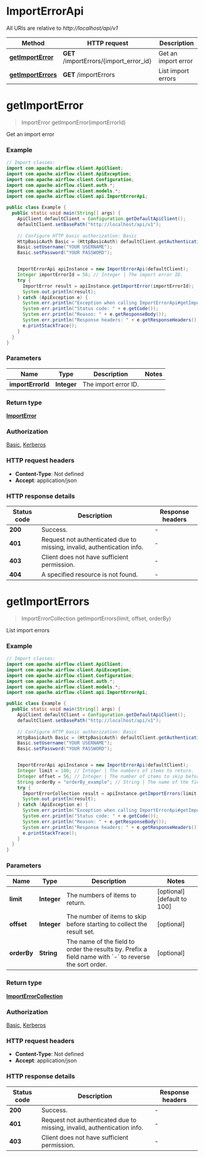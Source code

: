 # ImportErrorApi

All URIs are relative to *http://localhost/api/v1*

Method | HTTP request | Description
------------- | ------------- | -------------
[**getImportError**](ImportErrorApi.md#getImportError) | **GET** /importErrors/{import_error_id} | Get an import error
[**getImportErrors**](ImportErrorApi.md#getImportErrors) | **GET** /importErrors | List import errors


<a name="getImportError"></a>
# **getImportError**
> ImportError getImportError(importErrorId)

Get an import error

### Example
```java
// Import classes:
import com.apache.airflow.client.ApiClient;
import com.apache.airflow.client.ApiException;
import com.apache.airflow.client.Configuration;
import com.apache.airflow.client.auth.*;
import com.apache.airflow.client.models.*;
import com.apache.airflow.client.api.ImportErrorApi;

public class Example {
  public static void main(String[] args) {
    ApiClient defaultClient = Configuration.getDefaultApiClient();
    defaultClient.setBasePath("http://localhost/api/v1");
    
    // Configure HTTP basic authorization: Basic
    HttpBasicAuth Basic = (HttpBasicAuth) defaultClient.getAuthentication("Basic");
    Basic.setUsername("YOUR USERNAME");
    Basic.setPassword("YOUR PASSWORD");


    ImportErrorApi apiInstance = new ImportErrorApi(defaultClient);
    Integer importErrorId = 56; // Integer | The import error ID.
    try {
      ImportError result = apiInstance.getImportError(importErrorId);
      System.out.println(result);
    } catch (ApiException e) {
      System.err.println("Exception when calling ImportErrorApi#getImportError");
      System.err.println("Status code: " + e.getCode());
      System.err.println("Reason: " + e.getResponseBody());
      System.err.println("Response headers: " + e.getResponseHeaders());
      e.printStackTrace();
    }
  }
}
```

### Parameters

Name | Type | Description  | Notes
------------- | ------------- | ------------- | -------------
 **importErrorId** | **Integer**| The import error ID. |

### Return type

[**ImportError**](ImportError.md)

### Authorization

[Basic](../README.md#Basic), [Kerberos](../README.md#Kerberos)

### HTTP request headers

 - **Content-Type**: Not defined
 - **Accept**: application/json

### HTTP response details
| Status code | Description | Response headers |
|-------------|-------------|------------------|
**200** | Success. |  -  |
**401** | Request not authenticated due to missing, invalid, authentication info. |  -  |
**403** | Client does not have sufficient permission. |  -  |
**404** | A specified resource is not found. |  -  |

<a name="getImportErrors"></a>
# **getImportErrors**
> ImportErrorCollection getImportErrors(limit, offset, orderBy)

List import errors

### Example
```java
// Import classes:
import com.apache.airflow.client.ApiClient;
import com.apache.airflow.client.ApiException;
import com.apache.airflow.client.Configuration;
import com.apache.airflow.client.auth.*;
import com.apache.airflow.client.models.*;
import com.apache.airflow.client.api.ImportErrorApi;

public class Example {
  public static void main(String[] args) {
    ApiClient defaultClient = Configuration.getDefaultApiClient();
    defaultClient.setBasePath("http://localhost/api/v1");
    
    // Configure HTTP basic authorization: Basic
    HttpBasicAuth Basic = (HttpBasicAuth) defaultClient.getAuthentication("Basic");
    Basic.setUsername("YOUR USERNAME");
    Basic.setPassword("YOUR PASSWORD");


    ImportErrorApi apiInstance = new ImportErrorApi(defaultClient);
    Integer limit = 100; // Integer | The numbers of items to return.
    Integer offset = 56; // Integer | The number of items to skip before starting to collect the result set.
    String orderBy = "orderBy_example"; // String | The name of the field to order the results by. Prefix a field name with `-` to reverse the sort order. 
    try {
      ImportErrorCollection result = apiInstance.getImportErrors(limit, offset, orderBy);
      System.out.println(result);
    } catch (ApiException e) {
      System.err.println("Exception when calling ImportErrorApi#getImportErrors");
      System.err.println("Status code: " + e.getCode());
      System.err.println("Reason: " + e.getResponseBody());
      System.err.println("Response headers: " + e.getResponseHeaders());
      e.printStackTrace();
    }
  }
}
```

### Parameters

Name | Type | Description  | Notes
------------- | ------------- | ------------- | -------------
 **limit** | **Integer**| The numbers of items to return. | [optional] [default to 100]
 **offset** | **Integer**| The number of items to skip before starting to collect the result set. | [optional]
 **orderBy** | **String**| The name of the field to order the results by. Prefix a field name with &#x60;-&#x60; to reverse the sort order.  | [optional]

### Return type

[**ImportErrorCollection**](ImportErrorCollection.md)

### Authorization

[Basic](../README.md#Basic), [Kerberos](../README.md#Kerberos)

### HTTP request headers

 - **Content-Type**: Not defined
 - **Accept**: application/json

### HTTP response details
| Status code | Description | Response headers |
|-------------|-------------|------------------|
**200** | Success. |  -  |
**401** | Request not authenticated due to missing, invalid, authentication info. |  -  |
**403** | Client does not have sufficient permission. |  -  |

